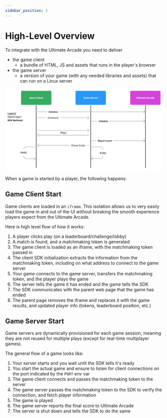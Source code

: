 ```yaml
---
sidebar_position: 1
---
```


# High-Level Overview

To integrate with the Ultimate Arcade you need to deliver
* the game client
  * a bundle of HTML, JS and assets that runs in the player's browser
* the game server
  * a version of your game (with any needed libraries and assets) that can run on a Linux server

<!-- from https://www.figma.com/file/B6sVE243kTfq9dWLiysrpe/Arcade-Third-Party-Platform?node-id=0%3A1 -->
![game and ua interactions sequence diagram](./img/high-level.png)

When a game is started by a player, the following happens:

## Game Client Start

Game clients are loaded in an `iframe`. This isolation allows us to very easily load the game in and out of the UI without breaking the smooth experience players expect from the Ultimate Arcade.

Here is high level flow of how it works:

1. A player clicks play (on a leaderboard/challenge/lobby)
2. A match is found, and a matchmaking token is generated
3. The game client is loaded as an iframe, with the matchmaking token passed in
4. The client SDK initialization extracts the information from the matchmaking token, including on what address to connect to the game server
5. Your game connects to the game server, transfers the matchmaking token, and the player plays the game
6. The server tells the game it has ended and the game tells the SDK
7. The SDK communicates with the parent web page that the game has ended
8. The parent page removes the iframe and replaces it with the game results, and updated player info (tokens, leaderboard position, etc.)

## Game Server Start

Game servers are dynamically provisioned for each game session, meaning they are not reused for multiple plays (except for real-time multiplayer games).

The general flow of a game looks like:

1. Your server starts and you wait until the SDK tells it's ready
2. You start the actual game and ensure to listen for client connections on the port indicated by the `PORT` env var
3. The game client connects and passes the matchmaking token to the server
4. The game server passes the matchmaking token to the SDK to verify the connection, and fetch player information
5. The game is played
6. The game server reports the final score to Ultimate Arcade
7. The server is shut down and tells the SDK to do the same

